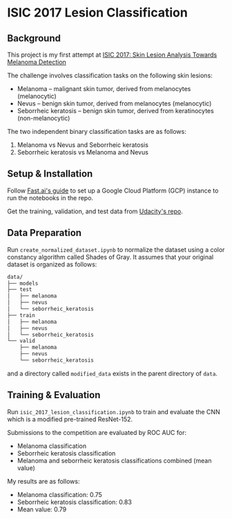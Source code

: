 # ISIC 2017 Lesion Classification

## Background
This project is my first attempt at [ISIC 2017: Skin Lesion Analysis Towards Melanoma Detection](https://challenge.kitware.com/#phase/5840f53ccad3a51cc66c8dab)

The challenge involves classification tasks on the following skin lesions:
* Melanoma – malignant skin tumor, derived from melanocytes (melanocytic)
* Nevus – benign skin tumor, derived from melanocytes (melanocytic)
* Seborrheic keratosis – benign skin tumor, derived from keratinocytes (non-melanocytic)

The two independent binary classification tasks are as follows:
1. Melanoma vs Nevus and Seborrheic keratosis
2. Seborrheic keratosis vs Melanoma and Nevus

## Setup & Installation
Follow [Fast.ai's guide](https://course.fast.ai/start_gcp.html) to set up a Google Cloud Platform (GCP) instance to run the notebooks in the repo.

Get the training, validation, and test data from [Udacity's repo](https://github.com/udacity/dermatologist-ai).

## Data Preparation
Run `create_normalized_dataset.ipynb` to normalize the dataset using a color constancy algorithm called Shades of Gray.
It assumes that your original dataset is organized as follows:
```bash
data/
├── models
├── test
│   ├── melanoma
│   ├── nevus
│   └── seborrheic_keratosis
├── train
│   ├── melanoma
│   ├── nevus
│   └── seborrheic_keratosis
└── valid
    ├── melanoma
    ├── nevus
    └── seborrheic_keratosis
```
and a directory called `modified_data` exists in the parent directory of `data`.

## Training & Evaluation
Run `isic_2017_lesion_classification.ipynb` to train and evaluate the CNN which is a modified pre-trained ResNet-152.

Submissions to the competition are evaluated by ROC AUC for:
* Melanoma classification
* Seborrheic keratosis classification
* Melanoma and seborrheic keratosis classifications combined (mean value)

My results are as follows:
* Melanoma classification: 0.75
* Seborrheic keratosis classification: 0.83
* Mean value: 0.79
